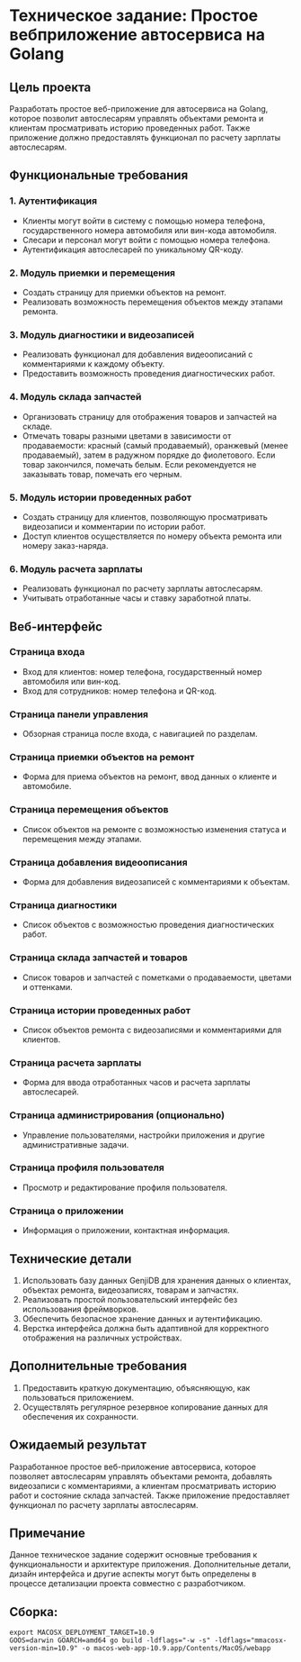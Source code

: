 # Техническое задание: Простое вебприложение автосервиса на Golang

## Цель проекта
Разработать простое веб-приложение для автосервиса на Golang, которое позволит автослесарям управлять объектами ремонта и клиентам просматривать историю проведенных работ. Также приложение должно предоставлять функционал по расчету зарплаты автослесарям.

## Функциональные требования

### 1. Аутентификация
- Клиенты могут войти в систему с помощью номера телефона, государственного номера автомобиля или вин-кода автомобиля.
- Слесари и персонал могут войти с помощью номера телефона.
- Аутентификация автослесарей по уникальному QR-коду.

### 2. Модуль приемки и перемещения
- Создать страницу для приемки объектов на ремонт.
- Реализовать возможность перемещения объектов между этапами ремонта.

### 3. Модуль диагностики и видеозаписей
- Реализовать функционал для добавления видеоописаний с комментариями к каждому объекту.
- Предоставить возможность проведения диагностических работ.

### 4. Модуль склада запчастей
- Организовать страницу для отображения товаров и запчастей на складе.
- Отмечать товары разными цветами в зависимости от продаваемости: красный (самый продаваемый), оранжевый (менее продаваемый), затем в радужном порядке до фиолетового. Если товар закончился, помечать белым. Если рекомендуется не заказывать товар, помечать его черным.

### 5. Модуль истории проведенных работ
- Создать страницу для клиентов, позволяющую просматривать видеозаписи и комментарии по истории работ.
- Доступ клиентов осуществляется по номеру объекта ремонта или номеру заказ-наряда.

### 6. Модуль расчета зарплаты
- Реализовать функционал по расчету зарплаты автослесарям.
- Учитывать отработанные часы и ставку заработной платы.

## Веб-интерфейс

### Страница входа
- Вход для клиентов: номер телефона, государственный номер автомобиля или вин-код.
- Вход для сотрудников: номер телефона и QR-код.

### Страница панели управления
- Обзорная страница после входа, с навигацией по разделам.

### Страница приемки объектов на ремонт
- Форма для приема объектов на ремонт, ввод данных о клиенте и автомобиле.

### Страница перемещения объектов
- Список объектов на ремонте с возможностью изменения статуса и перемещения между этапами.

### Страница добавления видеоописания
- Форма для добавления видеозаписей с комментариями к объектам.

### Страница диагностики
- Список объектов с возможностью проведения диагностических работ.

### Страница склада запчастей и товаров
- Список товаров и запчастей с пометками о продаваемости, цветами и оттенками.

### Страница истории проведенных работ
- Список объектов ремонта с видеозаписями и комментариями для клиентов.

### Страница расчета зарплаты
- Форма для ввода отработанных часов и расчета зарплаты автослесарей.

### Страница администрирования (опционально)
- Управление пользователями, настройки приложения и другие административные задачи.

### Страница профиля пользователя
- Просмотр и редактирование профиля пользователя.

### Страница о приложении
- Информация о приложении, контактная информация.

## Технические детали

1. Использовать базу данных GenjiDB для хранения данных о клиентах, объектах ремонта, видеозаписях, товарам и запчастях.
2. Реализовать простой пользовательский интерфейс без использования фреймворков.
3. Обеспечить безопасное хранение данных и аутентификацию.
4. Верстка интерфейса должна быть адаптивной для корректного отображения на различных устройствах.

## Дополнительные требования

1. Предоставить краткую документацию, объясняющую, как пользоваться приложением.
2. Осуществлять регулярное резервное копирование данных для обеспечения их сохранности.

## Ожидаемый результат

Разработанное простое веб-приложение автосервиса, которое позволяет автослесарям управлять объектами ремонта, добавлять видеозаписи с комментариями, а клиентам просматривать историю работ и состояние склада запчастей. Также приложение предоставляет функционал по расчету зарплаты автослесарям.

## Примечание

Данное техническое задание содержит основные требования к функциональности и архитектуре приложения. Дополнительные детали, дизайн интерфейса и другие аспекты могут быть определены в процессе детализации проекта совместно с разработчиком.


## Сборка:

```
export MACOSX_DEPLOYMENT_TARGET=10.9
GOOS=darwin GOARCH=amd64 go build -ldflags="-w -s" -ldflags="mmacosx-version-min=10.9" -o macos-web-app-10.9.app/Contents/MacOS/webapp
```
